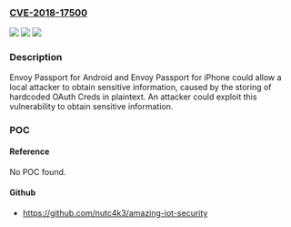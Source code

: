 ### [CVE-2018-17500](https://cve.mitre.org/cgi-bin/cvename.cgi?name=CVE-2018-17500)
![](https://img.shields.io/static/v1?label=Product&message=Envoy%20Passport%20for%20Android&color=blue)
![](https://img.shields.io/static/v1?label=Version&message=n%2Fa&color=blue)
![](https://img.shields.io/static/v1?label=Vulnerability&message=Obtain%20Information&color=brighgreen)

### Description

Envoy Passport for Android and Envoy Passport for iPhone could allow a local attacker to obtain sensitive information, caused by the storing of hardcoded OAuth Creds in plaintext. An attacker could exploit this vulnerability to obtain sensitive information.

### POC

#### Reference
No POC found.

#### Github
- https://github.com/nutc4k3/amazing-iot-security

